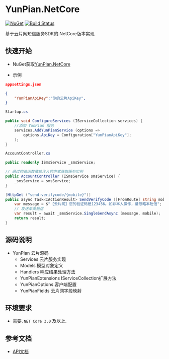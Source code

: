 # YunPian.NetCore

[![NuGet](https://img.shields.io/nuget/v/YunPian.NetCore.svg)](https://www.nuget.org/packages/YunPian.NetCore/)
[![Build Status](https://dev.azure.com/1044635791/YunPian/_apis/build/status/l1044635791.YunPian)](https://dev.azure.com/1044635791/YunPian/_build/latest?definitionId=5)

基于云片网短信服务SDK的.NetCore版本实现

## 快速开始

- NuGet获取[YunPian.NetCore](https://www.nuget.org/packages/YunPian.NetCore/)

- 示例

```json
appsettings.json

{
    "YunPianApiKey":"你的云片ApiKey",
}
```

```csharp
Startup.cs

public void ConfigureServices (IServiceCollection services) {  
    //添加 YunPian 服务
    services.AddYunPianService (options =>  
        options.ApiKey = Configuration["YunPianApiKey"];  
    );
}
```

```csharp
AccountController.cs

public readonly ISmsService _smsService;

// 通过构造函数依赖注入的方式获取服务实例
public AccountController (ISmsService smsService) {
    _smsService = smsService;
}

[HttpGet ("send-verifycode/{mobile}")]
public async Task<IActionResult> SendVerifyCode ([FromRoute] string mobile) {
    var message = $"【云片网】您的验证码是123456。如非本人操作，请忽略本短信";
    // 发送单条短信
    var result = await _smsService.SingleSendAsync (message, mobile);
    return result;
}
```

## 源码说明

- YunPian 云片源码
  - Services 云片服务实现
  - Models 模型对象定义
  - Handlers 响应结果处理方法
  - YunPianExtensions IServiceCollection扩展方法
  - YunPianOptions 客户端配置
  - YunPianFields 云片网字段映射

## 环境要求

- 需要`.NET Core 3.0` 及以上.

## 参考文档

- [API文档](https://www.yunpian.com/api2.0/guide.html)
